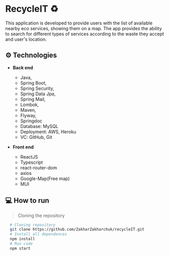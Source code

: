 # RecycleIT ♻️

This application is developed to provide users with the list of available nearby eco services, showing them on a map. The app provides the ability to search for different types of services according to the waste they accept and user's location.

## ⚙ Technologies
  - **Back end**
    - Java, 
    - Spring Boot, 
    - Spring Security, 
    - Spring Data Jpa, 
    - Spring Mail,
    - Lombok, 
    - Maven, 
    - Flyway, 
    - Springdoc
    - Database: MySQL
    - Deployment: AWS, Heroku
    - VC: GitHub, Git
  
  - **Front end**
    - ReactJS
    - Typescript
    - react-router-dom
    - axios
    - Google-Map(Free map)
    - MUI
  
## 💻 How to run

> Cloning the repository
  ```bash
    # Cloning repository
    git clone https://github.com/ZakharZakharchuk/recycleIT.git
    # Install all dependences
    npm install
    # Run code
    npm start
  ```

